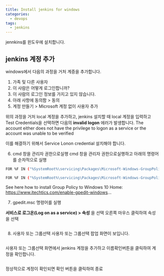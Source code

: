 ```yaml
---
title: Install jenkins for windows
categories:
  - devops 
tags:
  - jenkins
---
```


jennkins를 윈도우에 설치합니다.

## jenkins 계정 추가 

windows에서 다음의 과정을 거처 계증을 추가합니다.

1. 가족 및 다른 사용자
2. 이 사람은 어떻게 로그인합니까?
3. 이 사람의 로그인 정보를 가지고 있지 않습니다.
4. 아래 사항에 동의함 > 동의
5. 계정 만들기 > Microsoft 계정 없이 사용자 추가
   
위의 과정을 거처 local 계정을 추가하고, jenkins 설치할 때 local 계정을 입력하고 Test Credentials을 선택하면 다음의 
**invalid logon** 에러가 발생합니다.
The account either does not have the privilege to logon as a service or the account was unable to be verified

이를 해결하기 위해서 Service Lonon credential 설치해야 합니다.


6. cmd 창을 관리자 권한으로실행
cmd 창을 관리자 권한으로실행하고 아래의 명령어를 순차적으로 실행
```bash
FOR %F IN ("%SystemRoot%\servicing\Packages\Microsoft-Windows-GroupPolicy-ClientTools-Package~*.mum") DO (DISM /Online /NoRestart /Add-Package:"%F")

FOR %F IN ("%SystemRoot%\servicing\Packages\Microsoft-Windows-GroupPolicy-ClientExtensions-Package~*.mum") DO (DISM /Online /NoRestart /Add-Package:"%F")
```


See here how to install Group Policy to Windows 10 Home:
https://www.itechtics.com/enable-gpedit-windows...

7. gpedit.msc 명령어를 실행

**서비스로 로그온(Log on as a service) > 속성** 을 선택 오른쪽 마우스 클릭하여 속성을 선택 

<figure style="width: 100%" class="align-left">
  <img src="{{ site.url }}{{ site.baseurl }}/assets/images/jenkins/36-log-on-as-a-service.png" alt="">
  <figcaption></figcaption>
</figure> 

8. 사용자 또는 그룹선택 
   사용자 또는 그룹선택 팝업 화면이 보입니다.  

<figure style="width: 100%" class="align-left">
  <img src="{{ site.url }}{{ site.baseurl }}/assets/images/jenkins/37-service-as-a-logon-property.png" alt="">
  <figcaption></figcaption>
</figure>  
   
사용자 또는 그룹선택 화면에서 jenkins 계정을 추가하고 이름확인버튼을 클릭하여 계정을 확인합니다.

<figure style="width: 100%" class="align-left">
  <img src="{{ site.url }}{{ site.baseurl }}/assets/images/jenkins/38-user-or-group-select.png" alt="">
  <figcaption></figcaption>
</figure>  
      
정상적으로 계정이 확인되면 확인 버튼을 클릭하여 종료 

<figure style="width: 100%" class="align-left">
  <img src="{{ site.url }}{{ site.baseurl }}/assets/images/jenkins/39-added-jenkins-on-user-or-group-property.png" alt="">
  <figcaption></figcaption>
</figure>  


